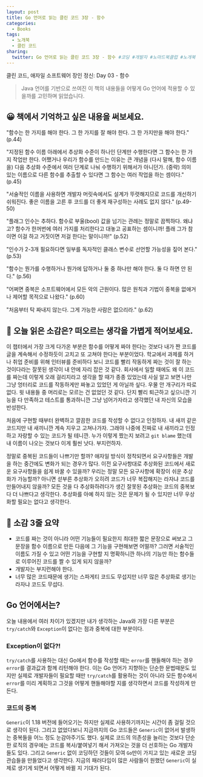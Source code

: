 ```yaml
---
layout: post
title: Go 언어로 읽는 클린 코드 3장 - 함수
categories:
  - Books
tags:
  - 노개북
  - 클린 코드
sharing:
  twitter: Go 언어로 읽는 클린 코드 3장 - 함수 #코딩 #개발자 #노마드북클럽 #노개북
---
```


클린 코드, 애자일 소프트웨어 장인 정신: Day 03 - 함수

> Java 언어를 기반으로 쓰여진 이 책의 내용들을 어떻게 Go 언어에 적용할 수 있을까를 고민하며 읽었습니다.

## 😀 책에서 기억하고 싶은 내용을 써보세요.

"함수는 한 가지를 해야 한다. 그 한 가지를 잘 해야 한다. 그 한 가지만을 해야 한다." (p.44)

"지정된 함수 이름 아래에서 추상화 수준이 하나인 단계만 수행한다면 그 함수는 한 가지 작업만 한다. 어쨌거나 우리가 함수를 만드는 이유는 큰 개념을 (다시 말해, 함수 이름을) 다음 추상화 수준에서 여러 단계로 나눠 수행하기 위해서가 아니던가. (중략) 의미 있는 이름으로 다른 함수를 추출할 수 있다면 그 함수는 여러 작업을 하는 셈이다." (p.45)

"서술적인 이름을 사용하면 개발자 머릿속에서도 설계가 뚜렷해지므로 코드를 개선하기 쉬워진다. 좋은 이름을 고른 후 코드를 더 좋게 재구성하는 사례도 없지 않다." (p.49-50)

"플래그 인수는 추하다. 함수로 부울(bool) 값을 넘기는 관례는 정말로 끔찍하다. 왜냐고? 함수가 한꺼번에 여러 가지를 처리한다고 대놓고 공표하는 셈이니까! 플래 그가 참이면 이걸 하고 거짓이면 저걸 한다는 말이니까!" (p.52)

"인수가 2-3개 필요하다면 일부를 독자적인 클래스 변수로 선언할 가능성을 짚어 본다." (p.53)

"함수는 뭔가를 수행하거나 뭔가에 답하거나 둘 중 하나만 해야 한다. 둘 다 하면 안 된다." (p.56)

"어쩌면 중복은 소프트웨어에서 모든 악의 근원이다. 많은 원칙과 기법이 중복을 없애거나 제어할 목적으로 나왔다." (p.60)

"처음부터 탁 짜내지 않는다. 그게 가능한 사람은 없으리라." (p.62)

## 🤔 오늘 읽은 소감은? 떠오르는 생각을 가볍게 적어보세요.

이 챕터에서 가장 크게 다가온 부분은 함수를 어떻게 짜야 한다는 것보다 내가 짠 코드를 글을 계속해서 수정하듯이 고치고 또 고쳐야 한다는 부분이었다. 학교에서 과제를 하거나 취업 준비를 위해 인터뷰를 준비하다 보니 코드를 빨리 작동하게 짜는 것이 잘 하는 것이다라는 잘못된 생각이 내 안에 자리 잡은 것 같다. 회사에서 일할 때에도 왜 이 코드를 짜는데 이렇게 오래 걸리지라고 생각을 할 때가 종종 있었는데 사실 알고 보면 나만 그냥 엉터리로 코드를 작동하게만 짜놓고 있었던 게 아닐까 싶다. 우물 안 개구리가 따로 없다. 윗 내용들 중 머리로는 모르는 건 없었던 것 같다. 단지 빨리 퇴근하고 싶으니깐 기능을 다 만족하고 테스트를 통과하니깐 그냥 넘어가자라고 생각했던 내 자신의 모습을 반성한다. 

처음에 구현할 때부터 완벽하고 깔끔한 코드를 작성할 수 없다고 인정하자. 내 새끼 같은 코드지만 내 새끼니깐 계속 지우고 고쳐나가자. 그래야 나중에 진짜로 내 새끼라고 인정하고 자랑할 수 있는 코드가 될 테니깐. 누가 이렇게 짰는지 보려고 `git blame` 했는데 내 이름이 나오는 것보다 이게 훨씬 낫다. 부지런하자.

정말로 중복된 코드들이 나쁘기만 할까? 애자일 방식이 정착되면서 요구사항들은 개발을 하는 중간에도 변화가 되는 경우가 많다. 이전 요구사항대로 추상화된 코드에서 새로운 요구사항들을 쉽게 바꿀 수 있을까? 우리는 정말 모든 요구사항에 확장이 쉬운 추상화가 가능할까? 아니면 섣부른 추상화가 오히려 코드가 너무 복잡해지는 라자냐 코드를 만들어내지 않을까? 모든 것을 다 추상화하려다가 생긴 잘못된 추상화는 코드의 중복보다 더 나쁘다고 생각한다. 추상화를 아예 하지 않는 것은 문제가 될 수 있지만 너무 우상화할 필요는 없다고 생각한다.

## 👀 소감 3줄 요약

- 코드를 짜는 것이 아니라 어떤 기능들이 필요한지 최대한 짧은 문장으로 써보고 그 문장을 함수 이름으로 만든 다음에 그 기능을 구현해보면 어떨까? 그러면 서술적인 이름도 가질 수 있고 어떤 기능을 구현할 지 명확하니깐 하나의 기능만 하는 함수들로 이루어진 코드를 짤 수 있게 되지 않을까?
- 개발자는 부지런해야 한다. 
- 너무 많은 코드때문에 생기는 스파게티 코드도 무섭지만 너무 많은 추상화로 생기는 라자냐 코드도 무섭다. 

## Go 언어에서는?

오늘 내용에서 여러 차이가 있겠지만 내가 생각하는 Java와 가장 다른 부분은 `try/catch`와 `Exception`이 없다는 점과 중복에 대한 부분이다.

### Exception이 없다?!

`try/catch`를 사용하는 대신 Go에서 함수를 작성할 때는 `error`를 핸들해야 하는 경우 `error`를 결과값과 함께 리턴해야 한다. 이는 Go 언어가 지향하는 단순한 문법때문도 있지만 실제로 개발자들이 필요할 때만 `try/catch`를 활용하는 것이 아니라 모든 함수에서 `error`를 미리 계획하고 그것을 어떻게 핸들해야할 지를 생각하면서 코드를 작성하게 만든다.

### 코드의 중복

`Generic`이 1.18 버전에 들어오기는 하지만 실제로 사용하기까지는 시간이 좀 걸릴 것으로 생각이 된다. 그리고 없었다보니 지금까지의 Go 코드들은 `Generic`이 없어서 발생하는 중복들을 어느 정도 눈감아주기도 했다. 실제로 코드의 의존성을 늘리는 것보다 단순한 로직의 경우에는 코드를 복사/붙여넣기 해서 가져오는 것을 더 선호하는 Go 개발자들도 있다. 그리고 `Generic` 없이 코딩하던 것들이 모여 `Go`만이 가지고 있는 새로운 코딩 관습들을 만들었다고 생각한다. 지금의 패러다임이 많은 사람들이 원했던 `Generic`이 실제로 생기게 되면서 어떻게 바뀔 지 기대가 된다.